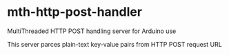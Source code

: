 # mth-http-post-handler
MultiThreaded HTTP POST handling server for Arduino use

This server parces plain-text key-value pairs from HTTP POST request URL
